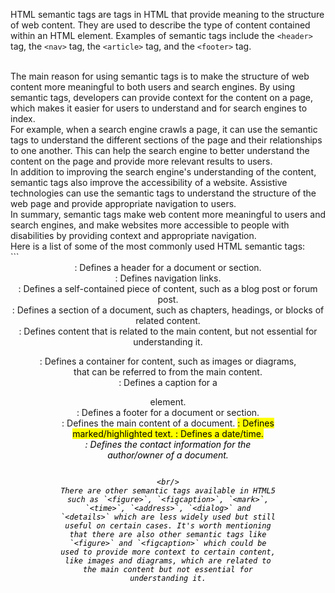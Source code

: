 HTML semantic tags are tags in HTML that provide meaning to the structure of web content. They are used to describe the type of content contained within an HTML element. Examples of semantic tags include the `<header>` tag, the `<nav>` tag, the `<article>` tag, and the `<footer>` tag.

<br/>
The main reason for using semantic tags is to make the structure of web content more meaningful to both users and search engines. By using semantic tags, developers can provide context for the content on a page, which makes it easier for users to understand and for search engines to index.

<br/>
For example, when a search engine crawls a page, it can use the semantic tags to understand the different sections of the page and their relationships to one another. This can help the search engine to better understand the content on the page and provide more relevant results to users.

<br/>
In addition to improving the search engine's understanding of the content, semantic tags also improve the accessibility of a website. Assistive technologies can use the semantic tags to understand the structure of the web page and provide appropriate navigation to users.

<br/>
In summary, semantic tags make web content more meaningful to users and search engines, and make websites more accessible to people with disabilities by providing context and appropriate navigation.

<br/>
Here is a list of some of the most commonly used HTML semantic tags:

<br/>
```

  <header>: Defines a header for a document or section.
  <nav>: Defines navigation links.
  <article>: Defines a self-contained piece of content, such as a blog post or forum post.
  <section>: Defines a section of a document, such as chapters, headings, or blocks of related content.
  <aside>: Defines content that is related to the main content, but not essential for understanding it.
  <figure>: Defines a container for content, such as images or diagrams, that can be referred to from the main content.
  <figcaption>: Defines a caption for a <figure> element.
  <footer>: Defines a footer for a document or section.
  <main>: Defines the main content of a document.
  <mark>: Defines marked/highlighted text.
  <time>: Defines a date/time.
  <address>: Defines the contact information for the author/owner of a document.
  
```

<br/>
There are other semantic tags available in HTML5 such as `<figure>`, `<figcaption>`, `<mark>`, `<time>`, `<address>`, `<dialog>` and `<details>` which are less widely used but still useful on certain cases. It's worth mentioning that there are also other semantic tags like `<figure>` and `<figcaption>` which could be used to provide more context to certain content, like images and diagrams, which are related to the main content but not essential for understanding it.
